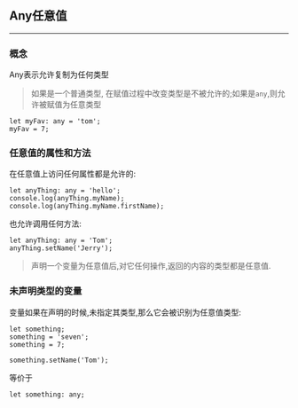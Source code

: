
## Any任意值

---

### 概念
Any表示允许复制为任何类型

> 如果是一个普通类型, 在赋值过程中改变类型是不被允许的;如果是`any`,则允许被赋值为任意类型

```
let myFav: any = 'tom';
myFav = 7;
```

### 任意值的属性和方法

在任意值上访问任何属性都是允许的:
```
let anyThing: any = 'hello';
console.log(anyThing.myName);
console.log(anyThing.myName.firstName);
```

也允许调用任何方法:

```
let anyThing: any = 'Tom';
anyThing.setName('Jerry');
```
> 声明一个变量为任意值后,对它任何操作,返回的内容的类型都是任意值.


### 未声明类型的变量
变量如果在声明的时候,未指定其类型,那么它会被识别为任意值类型:

```
let something;
something = 'seven';
something = 7;

something.setName('Tom');
```

等价于
```
let something: any;
```


